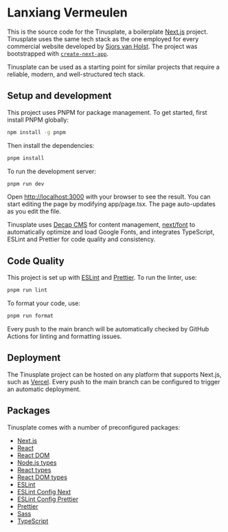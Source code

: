 # Lanxiang Vermeulen

This is the source code for the Tinusplate, a boilerplate [Next.js](https://nextjs.org/) project. Tinusplate uses the same tech stack as the one employed for every commercial website developed by [Sjors van Holst](https://sjorsvanholst.nl/). The project was bootstrapped with [`create-next-app`](https://github.com/vercel/next.js/tree/canary/packages/create-next-app).

Tinusplate can be used as a starting point for similar projects that require a reliable, modern, and well-structured tech stack.

## Setup and development

This project uses PNPM for package management. To get started, first install PNPM globally:

```bash
npm install -g pnpm
```

Then install the dependencies:

```bash
pnpm install
```

To run the development server:

```bash
pnpm run dev
```

Open [http://localhost:3000](http://localhost:3000) with your browser to see the result. You can start editing the page by modifying app/page.tsx. The page auto-updates as you edit the file.

Tinusplate uses [Decap CMS](https://decapcms.org/) for content management, [next/font](https://nextjs.org/docs/app/api-reference/components/font) to automatically optimize and load Google Fonts, and integrates TypeScript, ESLint and Prettier for code quality and consistency.

## Code Quality

This project is set up with [ESLint](https://eslint.org/) and [Prettier](https://prettier.io/). To run the linter, use:

```bash
pnpm run lint
```

To format your code, use:

```bash
pnpm run format
```

Every push to the main branch will be automatically checked by GitHub Actions for linting and formatting issues.

## Deployment

The Tinusplate project can be hosted on any platform that supports Next.js, such as [Vercel](https://vercel.com/). Every push to the main branch can be configured to trigger an automatic deployment.

## Packages

Tinusplate comes with a number of preconfigured packages:

- [Next.js](https://nextjs.org/)
- [React](https://reactjs.org/)
- [React DOM](https://reactjs.org/docs/react-dom.html)
- [Node.js types](https://www.npmjs.com/package/@types/node)
- [React types](https://www.npmjs.com/package/@types/react)
- [React DOM types](https://www.npmjs.com/package/@types/react-dom)
- [ESLint](https://eslint.org/)
- [ESLint Config Next](https://www.npmjs.com/package/eslint-config-next)
- [ESLint Config Prettier](https://www.npmjs.com/package/eslint-config-prettier)
- [Prettier](https://prettier.io/)
- [Sass](https://sass-lang.com/)
- [TypeScript](https://www.typescriptlang.org/)
